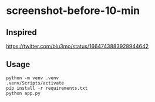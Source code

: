 # screenshot-before-10-min

## Inspired
https://twitter.com/blu3mo/status/1664743883928944642

## Usage
```
python -m venv .venv
.venv/Scripts/activate
pip install -r requirements.txt
python app.py
```
